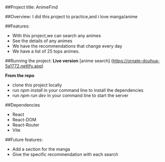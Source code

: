 ##Project title:
AnimeFind

##Overview:
I did this project to practice,and i love manga/anime

##Features:
- With this project,we can search any animes
- See the details of any animes
- We have the recommendations that change every day
- We have a list of 25 tops animes.

##Running the project:
**Live version**
[anime search] (https://ornate-douhua-5a1772.netlify.app)

**From the repo**
- clone this project locally 
- run *npm install* in your command line to install the dependencies
- run *npm run dev* in your command line to start the server

##Dependencies
- React
- React-DOM
- React-Router
- Vite 

##Future features:
- Add a section for the manga
- Give the specific recommendation with each search



